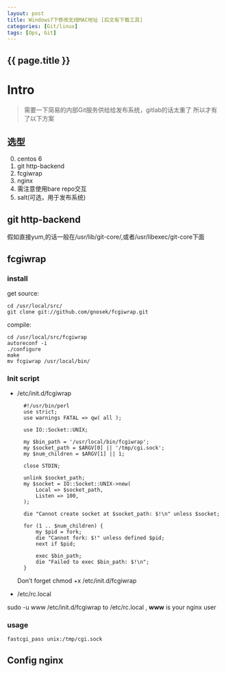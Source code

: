 ```yaml
---
layout: post
title: Windows7下修改无线MAC地址 [后文有下载工具]
categories: [Git/linux]
tags: [Ops, Git]
---
```

<h2>{{ page.title }}</h2>

Intro
===
>需要一下简易的内部Git服务供给给发布系统，gitlab的话太重了
所以才有了以下方案

## 选型

0. centos 6
1. git http-backend
2. fcgiwrap 
3. nginx
4. 需注意使用bare repo交互
5. salt(可选，用于发布系统)

## git http-backend

假如直接yum,的话一般在/usr/lib/git-core/,或者/usr/libexec/git-core下面

## fcgiwrap

### install

get source:  

    cd /usr/local/src/
    git clone git://github.com/gnosek/fcgiwrap.git

compile:

    cd /usr/local/src/fcgiwrap
    autoreconf -i
    ./configure
    make
    mv fcgiwrap /usr/local/bin/


### Init script

* /etc/init.d/fcgiwrap

        #!/usr/bin/perl
        use strict;
        use warnings FATAL => qw( all );

        use IO::Socket::UNIX;

        my $bin_path = '/usr/local/bin/fcgiwrap';
        my $socket_path = $ARGV[0] || '/tmp/cgi.sock';
        my $num_children = $ARGV[1] || 1;

        close STDIN;

        unlink $socket_path;
        my $socket = IO::Socket::UNIX->new(
            Local => $socket_path,
            Listen => 100,
        );

        die "Cannot create socket at $socket_path: $!\n" unless $socket;

        for (1 .. $num_children) {
            my $pid = fork;
            die "Cannot fork: $!" unless defined $pid;
            next if $pid;

            exec $bin_path;
            die "Failed to exec $bin_path: $!\n";
        }

    Don’t forget chmod +x /etc/init.d/fcgiwrap

* /etc/rc.local

sudo -u www /etc/init.d/fcgiwrap to /etc/rc.local , **www** is your nginx user

### usage

    fastcgi_pass unix:/tmp/cgi.sock

## Config nginx


